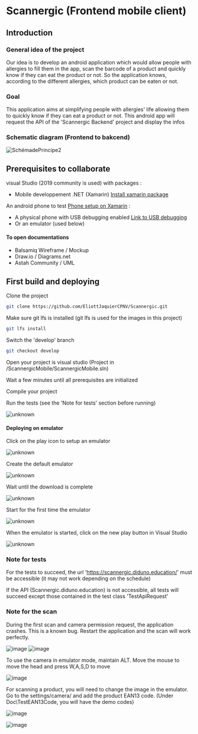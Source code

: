 

# Scannergic (Frontend mobile client)
## Introduction

### General idea of the project

Our idea is to develop an android application which would allow people with allergies to fill them in the app, scan the barcode of a product and quickly know if they can eat the product or not. So the application knows, according to the different allergies, which product can be eaten or not.

### Goal

This application aims at simplifying people with allergies' life allowing them to quickly know if they can eat a product or not.
This android app will request the API of the 'Scannergic Backend' project and display the infos

### Schematic diagram (Frontend to bakcend)

![SchémadePrincipe2](https://user-images.githubusercontent.com/61775725/141955527-72237c5a-a55d-431d-a332-4cf52c142d89.png)

## Prerequisites to collaborate 
visual Studio (2019 community is used) with packages :
 - Mobile developpement .NET (Xamarin) [Install xamarin package](https://dotnet.microsoft.com/en-us/learn/xamarin/hello-world-tutorial/install)

An android phone to test [Phone setup on Xamarin](https://dotnet.microsoft.com/en-us/learn/xamarin/hello-world-tutorial/devicesetup) :
 - A physical phone with USB debugging enabled [Link to USB debugging](https://www.frandroid.com/comment-faire/tutoriaux/229753_questcequelemodedebogageusb)
 - Or an emulator (used below)

#### To open documentations
- Balsamiq Wireframe / Mockup
- Draw.io / Diagrams.net
- Astah Community / UML

## First build and deploying
Clone the project
``` bash
git clone https://github.com/EliottJaquierCPNV/Scannergic.git
```
Make sure git lfs is installed (git lfs is used for the images in this project)
``` bash
git lfs install
```
Switch the 'develop' branch
``` bash
git checkout develop

```
Open your project is visual studio (Project in /ScannergicMobile/ScannergicMobile.sln)

Wait a few minutes until all prerequisites are initialized

Compile your project

Run the tests (see the 'Note for tests' section before running)

![unknown](https://user-images.githubusercontent.com/61775618/149953861-056e560f-6f79-4e60-b3a8-acbcb2fea920.png)

#### Deploying on emulator
Click on the play icon to setup an emulator

![unknown](https://user-images.githubusercontent.com/61775618/149953423-5e64c309-6dc5-4f20-b5ea-da1220b5e4b4.png)

Create the default emulator

![unknown](https://user-images.githubusercontent.com/61775618/149954391-97e36a6a-3e15-4279-8fef-657a7a62994d.png)

Wait until the download is complete

![unknown](https://user-images.githubusercontent.com/61775618/149954459-cffba424-481b-4954-83f2-22ec3705903a.png)

Start for the first time the emulator

![unknown](https://user-images.githubusercontent.com/61775618/149954536-0b964de2-6ada-4709-b1ab-d2a96f4b3986.png)

When the emulator is started, click on the new play button in Visual Studio

![unknown](https://user-images.githubusercontent.com/61775618/149954617-f8dc1884-c55f-421f-8282-b3fac6fd27a5.png)


### Note for tests
For the tests to succeed, the url 'https://scannergic.diduno.education/' must be accessible (it may not work depending on the schedule)

If the API (Scannergic.diduno.education) is not accessible, all tests will succeed except those contained in the test class 'TestApiRequest'

### Note for the scan
During the first scan and camera permission request, the application crashes. This is a known bug. Restart the application and the scan will work perfectly.

![image](https://user-images.githubusercontent.com/61775618/149954955-d8377eb9-e2c0-44f2-a383-731a66d0d32b.png)
![image](https://user-images.githubusercontent.com/61775618/149955242-46be3b88-987b-4120-8186-d5f8a218e1b3.png)

To use the camera in emulator mode, maintain ALT.
Move the mouse to move the head and press W,A,S,D to move

![image](https://user-images.githubusercontent.com/61775618/149956031-5c7a496a-1da6-4a20-9dba-61528e2f8d9e.png)

For scanning a product, you will need to change the image in the emulator. Go to the settings/camera/ and add the product EAN13 code. (Under Doc\TestEAN13Code, you will have the demo codes)

![image](https://user-images.githubusercontent.com/61775618/149956223-af94204d-c322-4140-80b7-82144c0ad1fd.png)

![image](https://user-images.githubusercontent.com/61775618/149956334-a9ed522f-99c7-4cbd-808b-0ade4f918d80.png)


